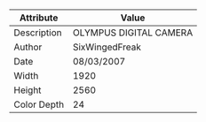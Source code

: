 # 
| Attribute | Value |
| ---  | ---     |
| Description | OLYMPUS DIGITAL CAMERA          |
| Author | SixWingedFreak |
| Date | 08/03/2007 |
| Width | 1920 |
| Height | 2560 |
| Color Depth | 24 |
